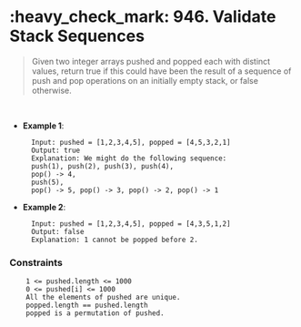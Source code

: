<h1>:heavy_check_mark: 946. Validate Stack Sequences</h1>
<blockquote>
Given two integer arrays pushed and popped each with distinct values, return true if this could have been the result of a sequence of push and pop operations on an initially empty stack, or false otherwise.
</blockquote><br>

* **Example 1**:<br>

        Input: pushed = [1,2,3,4,5], popped = [4,5,3,2,1]
        Output: true
        Explanation: We might do the following sequence:
        push(1), push(2), push(3), push(4),
        pop() -> 4,
        push(5),
        pop() -> 5, pop() -> 3, pop() -> 2, pop() -> 1
      
* **Example 2**:<br>

        Input: pushed = [1,2,3,4,5], popped = [4,3,5,1,2]
        Output: false
        Explanation: 1 cannot be popped before 2.


### **Constraints**

        1 <= pushed.length <= 1000
        0 <= pushed[i] <= 1000
        All the elements of pushed are unique.
        popped.length == pushed.length
        popped is a permutation of pushed.